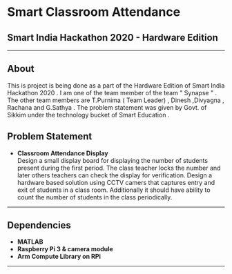 # Smart Classroom Attendance
## Smart India Hackathon 2020 - Hardware Edition
---
## About
This is project is being done as a part of the Hardware Edition of Smart India Hackathon 2020 . I am one of the team member of the team " Synapse " . The other team members are T.Purnima ( Team Leader) , Dinesh ,Divyagna , Rachana and G.Sathya . The problem statement was given by Govt. of Sikkim under the technology bucket of Smart Education .

## Problem Statement
- __Classroom Attendance Display__ <br>
Design a small display board for displaying the number of students present during the first period. The class teacher locks the number and later others teachers can check the display for verification. Design a hardware based solution using CCTV camers that captures entry and exit of students in a class room. Additionally it should have ability to count the number of students in the class periodically.
---
## Dependencies
- __MATLAB__
- __Raspberry Pi 3 & camera module__
- __Arm Compute Library on RPi__
---
